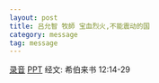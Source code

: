 ```yaml
---
layout: post
title: 吕允智 牧師 宝血烈火,不能震动的国
category: message
tag: message
---
```


[录音](https://drive.google.com/file/d/1FjCK9aaKGmk3TLZEHcRy5xWe0-xe-xDJ/view?usp=sharing) [PPT](https://drive.google.com/file/d/1e5WWn781lWmosCYekIoU51QboD-gCDFQ/view?usp=sharing) 经文: 希伯来书 12:14-29
